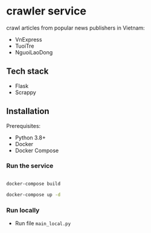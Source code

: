 # crawler service

crawl articles from popular news publishers in Vietnam:

- VnExpress
- TuoiTre
- NguoiLaoDong

## Tech stack

- Flask
- Scrappy

## Installation

Prerequisites:

- Python 3.8+
- Docker
- Docker Compose

### Run the service

```bash

docker-compose build

docker-compose up -d

```

### Run locally

- Run file `main_local.py`
